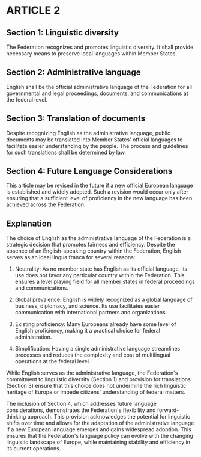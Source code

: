 # ARTICLE 2

## Section 1: Linguistic diversity
The Federation recognizes and promotes linguistic diversity. It shall provide necessary means to preserve local languages within Member States.

## Section 2: Administrative language
English shall be the official administrative language of the Federation for all governmental and legal proceedings, documents, and communications at the federal level.

## Section 3: Translation of documents
Despite recognizing English as the administrative language, public documents may be translated into Member States' official languages to facilitate easier understanding by the people. The process and guidelines for such translations shall be determined by law.

## Section 4: Future Language Considerations
This article may be revised in the future if a new official European language is established and widely adopted. Such a revision would occur only after ensuring that a sufficient level of proficiency in the new language has been achieved across the Federation.

## Explanation
The choice of English as the administrative language of the Federation is a strategic decision that promotes fairness and efficiency. Despite the absence of an English-speaking country within the Federation, English serves as an ideal lingua franca for several reasons:

1. Neutrality: As no member state has English as its official language, its use does not favor any particular country within the Federation. This ensures a level playing field for all member states in federal proceedings and communications.

2. Global prevalence: English is widely recognized as a global language of business, diplomacy, and science. Its use facilitates easier communication with international partners and organizations.

3. Existing proficiency: Many Europeans already have some level of English proficiency, making it a practical choice for federal administration.

4. Simplification: Having a single administrative language streamlines processes and reduces the complexity and cost of multilingual operations at the federal level.

While English serves as the administrative language, the Federation's commitment to linguistic diversity (Section 1) and provision for translations (Section 3) ensure that this choice does not undermine the rich linguistic heritage of Europe or impede citizens' understanding of federal matters.

The inclusion of Section 4, which addresses future language considerations, demonstrates the Federation's flexibility and forward-thinking approach. This provision acknowledges the potential for linguistic shifts over time and allows for the adaptation of the administrative language if a new European language emerges and gains widespread adoption. This ensures that the Federation's language policy can evolve with the changing linguistic landscape of Europe, while maintaining stability and efficiency in its current operations.
